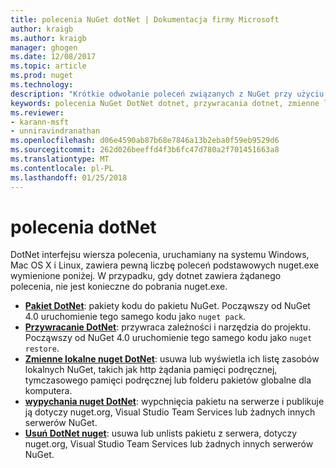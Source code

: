 ```yaml
---
title: polecenia NuGet dotNet | Dokumentacja firmy Microsoft
author: kraigb
ms.author: kraigb
manager: ghogen
ms.date: 12/08/2017
ms.topic: article
ms.prod: nuget
ms.technology: 
description: "Krótkie odwołanie poleceń związanych z NuGet przy użyciu interfejsu wiersza polecenia platformy dotnet."
keywords: polecenia NuGet DotNet dotnet, przywracania dotnet, zmienne lokalne nuget dotnet, dotnet nuget wypychania, pakowanie dotnet nuget delete
ms.reviewer:
- karann-msft
- unniravindranathan
ms.openlocfilehash: d06e4590ab87b68e7846a13b2eba0f59eb9529d6
ms.sourcegitcommit: 262d026beeffd4f3b6fc47d780a2f701451663a8
ms.translationtype: MT
ms.contentlocale: pl-PL
ms.lasthandoff: 01/25/2018
---
```

# <a name="dotnet-commands"></a>polecenia dotNet

DotNet interfejsu wiersza polecenia, uruchamiany na systemu Windows, Mac OS X i Linux, zawiera pewną liczbę poleceń podstawowych nuget.exe wymienione poniżej. W przypadku, gdy dotnet zawiera żądanego polecenia, nie jest konieczne do pobrania nuget.exe.

- [**Pakiet DotNet**](/dotnet/core/tools/dotnet-pack?tabs=netcore2x): pakiety kodu do pakietu NuGet. Począwszy od NuGet 4.0 uruchomienie tego samego kodu jako `nuget pack`.
- [**Przywracanie DotNet**](/dotnet/core/tools/dotnet-restore?tabs=netcore2x): przywraca zależności i narzędzia do projektu. Począwszy od NuGet 4.0 uruchomienie tego samego kodu jako `nuget restore`.
- [**Zmienne lokalne nuget DotNet**](/dotnet/core/tools/dotnet-nuget-locals): usuwa lub wyświetla ich listę zasobów lokalnych NuGet, takich jak http żądania pamięci podręcznej, tymczasowego pamięci podręcznej lub folderu pakietów globalne dla komputera.
- [**wypychania nuget DotNet**](/dotnet/core/tools/dotnet-nuget-push): wypchnięcia pakietu na serwerze i publikuje ją dotyczy nuget.org, Visual Studio Team Services lub żadnych innych serwerów NuGet.
- [**Usuń DotNet nuget**](/dotnet/core/tools/dotnet-nuget-delete): usuwa lub unlists pakietu z serwera, dotyczy nuget.org, Visual Studio Team Services lub żadnych innych serwerów NuGet.
